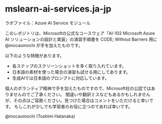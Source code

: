 # mslearn-ai-services.ja-jp

ラボファイル：Azure AI Service モジュール

このレポジトリは、Microsoftの公式なコースウェア「AI-102 Microsoft Azure AI ソリューションの設計と実装」の演習手順書を CODE; Without Barriers 用に @mocaomochi が手を加えたものです。

以下のような特徴があります。

- 各ステップのスクリーンショットを多く取り入れています。
- 日本語の素材を使った場合の演習も試せる用にしてあります。
- 生成AIでは日本語のプロンプトに対応しています。

個人のボランティア精神で手を加えたものですので、Microsoft社の公認ではありませんのでご了承ください。
間違いや翻訳ミスなどもあるかもしれませんが、その点はご容赦ください。見つけた場合はコメントをいただけると幸いです。
もしこれが少しでも学習者のお役に立つのであれば幸いです。

@mocaomochi (Toshimi Hatanaka)
